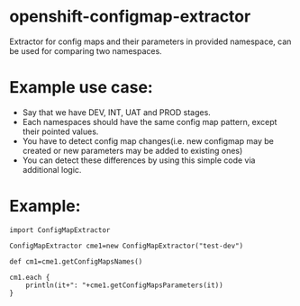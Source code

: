 # openshift-configmap-extractor

Extractor for config maps and their parameters in provided namespace, can be used for comparing two namespaces.

# Example use case:
  - Say that we have DEV, INT, UAT and PROD stages.
  - Each namespaces should have the same config map pattern, except their pointed values.
  - You have to detect config map changes(i.e. new configmap may be created or new parameters may be added to existing ones)
  - You can detect these differences by using this simple code via additional logic.

# Example:
  ```
  import ConfigMapExtractor

  ConfigMapExtractor cme1=new ConfigMapExtractor("test-dev")

  def cm1=cme1.getConfigMapsNames()

  cm1.each {
      println(it+": "+cme1.getConfigMapsParameters(it))
  }
  ```
